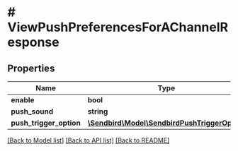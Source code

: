 # # ViewPushPreferencesForAChannelResponse

## Properties

Name | Type | Description | Notes
------------ | ------------- | ------------- | -------------
**enable** | **bool** |  | [optional]
**push_sound** | **string** |  | [optional]
**push_trigger_option** | [**\Sendbird\Model\SendbirdPushTriggerOption**](SendbirdPushTriggerOption.md) |  | [optional]

[[Back to Model list]](../../README.md#models) [[Back to API list]](../../README.md#endpoints) [[Back to README]](../../README.md)
